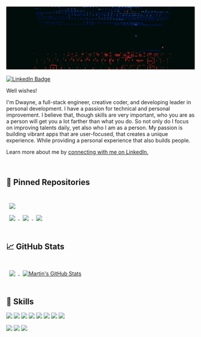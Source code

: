 [![Dwayne's GitHub Banner](./assets/Hello-Dwayne-Banner.gif)]()

[![LinkedIn Badge](https://img.shields.io/badge/LinkedIn-Profile-informational?style=flat&logo=linkedin&logoColor=white&color=0D76A8)](https://www.linkedin.com/in/dwayne-weller/)

Well wishes!

I'm Dwayne, a full-stack engineer, creative coder, and developing leader in personal development. I have a passion for technical and personal improvement. I believe that, though skills are very important, who you are as a person will get you a lot farther than what you do. So not only do I focus on improving talents daily, yet also who I am as a person. My passion is building vibrant apps that are user-focused, that creates a unique experience. While providing a personal experience that also builds people. 

Learn more about me by [connecting with me on LinkedIn.](https://www.linkedin.com/in/dwayne-weller/)

<br>

## 📌 Pinned Repositories

<br>

<a href="https://github.com/Dwaynew85/fortnite_store">
  <img align="center" style="margin:0.5rem" src="https://github-readme-stats.vercel.app/api/pin/?username=Dwaynew85&repo=fortnite_store&title_color=ffffff&text_color=c9cacc&icon_color=4AB197&bg_color=1A2B34" />
</a>

<br>

<a href="https://github.com/Dwaynew85/keepflix-javascript-app">
  <img align="center" style="margin:0.5rem" src="https://github-readme-stats.vercel.app/api/pin/?username=Dwaynew85&repo=keepflix-javascript-app&title_color=ffffff&text_color=c9cacc&icon_color=4AB197&bg_color=1A2B34" />
</a>

<a href="https://github.com/Dwaynew85/keepflix-rails-app">
  <img align="center" style="margin:0.5rem" src="https://github-readme-stats.vercel.app/api/pin/?username=Dwaynew85&repo=keepflix-rails-app&title_color=ffffff&text_color=c9cacc&icon_color=4AB197&bg_color=1A2B34" />
</a>

<a href="https://github.com/Dwaynew85/react-calculator">
  <img align="center" style="margin:0.5rem" src="https://github-readme-stats.vercel.app/api/pin/?username=Dwaynew85&repo=react-calculator&title_color=ffffff&text_color=c9cacc&icon_color=4AB197&bg_color=1A2B34" />
</a>

<br>
<br>

## &#x1f4c8; GitHub Stats

<br>
<a href="https://github.com/Dwaynew85">
  <img align="center" style="margin:0.5rem" src="https://github-readme-stats.vercel.app/api/top-langs/?username=Dwaynew85&title_color=ffffff&text_color=c9cacc&icon_color=4AB197&bg_color=1A2B34" />
</a>

<a href="https://github.com/Dwaynew85">
  <img align="center" style="margin:0.5rem" src="https://github-readme-stats.vercel.app/api?username=Dwaynew85&show_icons=true&line_height=27&count_private=true&title_color=ffffff&text_color=c9cacc&icon_color=4AB097&bg_color=1A2B34" alt="Martin's GitHub Stats" />
</a>

<br>
<br>

## 💼 Skills

![](https://img.shields.io/badge/Code-HTML5-informational?style=flat&logo=HTML5&logoColor=white&color=4AB197)
![](https://img.shields.io/badge/Code-Ruby-informational?style=flat&logo=Ruby&logoColor=white&color=4AB197)
![](https://img.shields.io/badge/Code-Ruby_on_Rails-informational?style=flat&logo=Ruby-on-Rails&logoColor=white&color=4AB197)
![](https://img.shields.io/badge/Code-JavaScript-informational?style=flat&logo=JavaScript&logoColor=white&color=4AB197)
![](https://img.shields.io/badge/Code-React-informational?style=flat&logo=react&logoColor=white&color=4AB197)
![](https://img.shields.io/badge/Code-Redux-informational?style=flat&logo=Redux&logoColor=white&color=4AB197)
![](https://img.shields.io/badge/Code-Python-informational?style=flat&logo=Python&logoColor=white&color=4AB197)
![](https://img.shields.io/badge/Code-SQLite-informational?style=flat&logo=SQLite&logoColor=white&color=4AB197)

![](https://img.shields.io/badge/Style-CSS-informational?style=flat&logo=css3&logoColor=white&color=4AB197)
![](https://img.shields.io/badge/Tools-GitLab-informational?style=flat&logo=GitLab&logoColor=white&color=4AB197)
![](https://img.shields.io/badge/Tools-NPM-informational?style=flat&logo=npm&logoColor=white&color=4AB197)